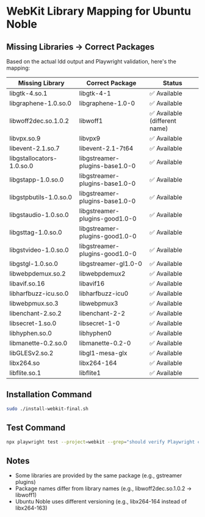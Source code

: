# WebKit Library Mapping for Ubuntu Noble

## Missing Libraries → Correct Packages

Based on the actual ldd output and Playwright validation, here's the mapping:

| Missing Library | Correct Package | Status |
|----------------|-----------------|--------|
| libgtk-4.so.1 | libgtk-4-1 | ✅ Available |
| libgraphene-1.0.so.0 | libgraphene-1.0-0 | ✅ Available |
| libwoff2dec.so.1.0.2 | libwoff1 | ✅ Available (different name) |
| libvpx.so.9 | libvpx9 | ✅ Available |
| libevent-2.1.so.7 | libevent-2.1-7t64 | ✅ Available |
| libgstallocators-1.0.so.0 | libgstreamer-plugins-base1.0-0 | ✅ Available |
| libgstapp-1.0.so.0 | libgstreamer-plugins-base1.0-0 | ✅ Available |
| libgstpbutils-1.0.so.0 | libgstreamer-plugins-base1.0-0 | ✅ Available |
| libgstaudio-1.0.so.0 | libgstreamer-plugins-good1.0-0 | ✅ Available |
| libgsttag-1.0.so.0 | libgstreamer-plugins-good1.0-0 | ✅ Available |
| libgstvideo-1.0.so.0 | libgstreamer-plugins-good1.0-0 | ✅ Available |
| libgstgl-1.0.so.0 | libgstreamer-gl1.0-0 | ✅ Available |
| libwebpdemux.so.2 | libwebpdemux2 | ✅ Available |
| libavif.so.16 | libavif16 | ✅ Available |
| libharfbuzz-icu.so.0 | libharfbuzz-icu0 | ✅ Available |
| libwebpmux.so.3 | libwebpmux3 | ✅ Available |
| libenchant-2.so.2 | libenchant-2-2 | ✅ Available |
| libsecret-1.so.0 | libsecret-1-0 | ✅ Available |
| libhyphen.so.0 | libhyphen0 | ✅ Available |
| libmanette-0.2.so.0 | libmanette-0.2-0 | ✅ Available |
| libGLESv2.so.2 | libgl1-mesa-glx | ✅ Available |
| libx264.so | libx264-164 | ✅ Available |
| libflite.so.1 | libflite1 | ✅ Available |

## Installation Command

```bash
sudo ./install-webkit-final.sh
```

## Test Command

```bash
npx playwright test --project=webkit --grep="should verify Playwright configuration"
```

## Notes

- Some libraries are provided by the same package (e.g., gstreamer plugins)
- Package names differ from library names (e.g., libwoff2dec.so.1.0.2 → libwoff1)
- Ubuntu Noble uses different versioning (e.g., libx264-164 instead of libx264-163)
